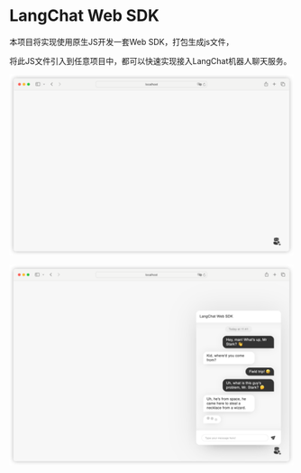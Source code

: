 # LangChat Web SDK

本项目将实现使用原生JS开发一套Web SDK，打包生成js文件，

将此JS文件引入到任意项目中，都可以快速实现接入LangChat机器人聊天服务。

![img.png](docs/img.png)

![img.png](docs/img_1.png)